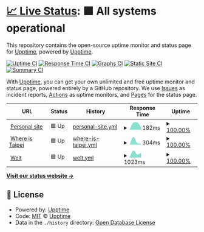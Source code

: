 # [📈 Live Status](https://upptime.github.io/upptime): <!--live status--> **🟩 All systems operational**

This repository contains the open-source uptime monitor and status page for [Upptime](https://upptime.js.org), powered by [Upptime](https://github.com/upptime/upptime).

[![Uptime CI](https://github.com/koj-co/upptime/workflows/Uptime%20CI/badge.svg)](https://github.com/koj-co/upptime/actions?query=workflow%3A%22Uptime+CI%22)
[![Response Time CI](https://github.com/koj-co/upptime/workflows/Response%20Time%20CI/badge.svg)](https://github.com/koj-co/upptime/actions?query=workflow%3A%22Response+Time+CI%22)
[![Graphs CI](https://github.com/koj-co/upptime/workflows/Graphs%20CI/badge.svg)](https://github.com/koj-co/upptime/actions?query=workflow%3A%22Graphs+CI%22)
[![Static Site CI](https://github.com/koj-co/upptime/workflows/Static%20Site%20CI/badge.svg)](https://github.com/koj-co/upptime/actions?query=workflow%3A%22Static+Site+CI%22)
[![Summary CI](https://github.com/koj-co/upptime/workflows/Summary%20CI/badge.svg)](https://github.com/koj-co/upptime/actions?query=workflow%3A%22Summary+CI%22)

With [Upptime](https://upptime.js.org), you can get your own unlimited and free uptime monitor and status page, powered entirely by a GitHub repository. We use [Issues](https://github.com/upptime/upptime/issues) as incident reports, [Actions](https://github.com/upptime/upptime/actions) as uptime monitors, and [Pages](https://upptime.github.io/upptime) for the status page.

<!--start: status pages-->
<!-- This summary is generated by Upptime (https://github.com/upptime/upptime) -->
<!-- Do not edit this manually, your changes will be overwritten -->
<!-- prettier-ignore -->
| URL | Status | History | Response Time | Uptime |
| --- | ------ | ------- | ------------- | ------ |
| <img alt="" src="https://favicons.githubusercontent.com/junzhe.me" height="13"> [Personal site](https://junzhe.me) | 🟩 Up | [personal-site.yml](https://github.com/jzlai/upptime/commits/master/history/personal-site.yml) | <details><summary><img alt="Response time graph" src="./graphs/personal-site/response-time-week.png" height="20"> 182ms</summary><br><a href="https://upptime.junzhe.me/history/personal-site"><img alt="Response time 182" src="https://img.shields.io/endpoint?url=https%3A%2F%2Fraw.githubusercontent.com%2Fjzlai%2Fupptime%2Fmaster%2Fapi%2Fpersonal-site%2Fresponse-time.json"></a><br><a href="https://upptime.junzhe.me/history/personal-site"><img alt="24-hour response time 182" src="https://img.shields.io/endpoint?url=https%3A%2F%2Fraw.githubusercontent.com%2Fjzlai%2Fupptime%2Fmaster%2Fapi%2Fpersonal-site%2Fresponse-time-day.json"></a><br><a href="https://upptime.junzhe.me/history/personal-site"><img alt="7-day response time 182" src="https://img.shields.io/endpoint?url=https%3A%2F%2Fraw.githubusercontent.com%2Fjzlai%2Fupptime%2Fmaster%2Fapi%2Fpersonal-site%2Fresponse-time-week.json"></a><br><a href="https://upptime.junzhe.me/history/personal-site"><img alt="30-day response time 182" src="https://img.shields.io/endpoint?url=https%3A%2F%2Fraw.githubusercontent.com%2Fjzlai%2Fupptime%2Fmaster%2Fapi%2Fpersonal-site%2Fresponse-time-month.json"></a><br><a href="https://upptime.junzhe.me/history/personal-site"><img alt="1-year response time 182" src="https://img.shields.io/endpoint?url=https%3A%2F%2Fraw.githubusercontent.com%2Fjzlai%2Fupptime%2Fmaster%2Fapi%2Fpersonal-site%2Fresponse-time-year.json"></a></details> | <details><summary><a href="https://upptime.junzhe.me/history/personal-site">100.00%</a></summary><a href="https://upptime.junzhe.me/history/personal-site"><img alt="All-time uptime 100.00%" src="https://img.shields.io/endpoint?url=https%3A%2F%2Fraw.githubusercontent.com%2Fjzlai%2Fupptime%2Fmaster%2Fapi%2Fpersonal-site%2Fuptime.json"></a><br><a href="https://upptime.junzhe.me/history/personal-site"><img alt="24-hour uptime 100.00%" src="https://img.shields.io/endpoint?url=https%3A%2F%2Fraw.githubusercontent.com%2Fjzlai%2Fupptime%2Fmaster%2Fapi%2Fpersonal-site%2Fuptime-day.json"></a><br><a href="https://upptime.junzhe.me/history/personal-site"><img alt="7-day uptime 100.00%" src="https://img.shields.io/endpoint?url=https%3A%2F%2Fraw.githubusercontent.com%2Fjzlai%2Fupptime%2Fmaster%2Fapi%2Fpersonal-site%2Fuptime-week.json"></a><br><a href="https://upptime.junzhe.me/history/personal-site"><img alt="30-day uptime 100.00%" src="https://img.shields.io/endpoint?url=https%3A%2F%2Fraw.githubusercontent.com%2Fjzlai%2Fupptime%2Fmaster%2Fapi%2Fpersonal-site%2Fuptime-month.json"></a><br><a href="https://upptime.junzhe.me/history/personal-site"><img alt="1-year uptime 100.00%" src="https://img.shields.io/endpoint?url=https%3A%2F%2Fraw.githubusercontent.com%2Fjzlai%2Fupptime%2Fmaster%2Fapi%2Fpersonal-site%2Fuptime-year.json"></a></details>
| <img alt="" src="https://favicons.githubusercontent.com/whereistaipei.com" height="13"> [Where is Taipei](https://whereistaipei.com) | 🟩 Up | [where-is-taipei.yml](https://github.com/jzlai/upptime/commits/master/history/where-is-taipei.yml) | <details><summary><img alt="Response time graph" src="./graphs/where-is-taipei/response-time-week.png" height="20"> 304ms</summary><br><a href="https://upptime.junzhe.me/history/where-is-taipei"><img alt="Response time 304" src="https://img.shields.io/endpoint?url=https%3A%2F%2Fraw.githubusercontent.com%2Fjzlai%2Fupptime%2Fmaster%2Fapi%2Fwhere-is-taipei%2Fresponse-time.json"></a><br><a href="https://upptime.junzhe.me/history/where-is-taipei"><img alt="24-hour response time 304" src="https://img.shields.io/endpoint?url=https%3A%2F%2Fraw.githubusercontent.com%2Fjzlai%2Fupptime%2Fmaster%2Fapi%2Fwhere-is-taipei%2Fresponse-time-day.json"></a><br><a href="https://upptime.junzhe.me/history/where-is-taipei"><img alt="7-day response time 304" src="https://img.shields.io/endpoint?url=https%3A%2F%2Fraw.githubusercontent.com%2Fjzlai%2Fupptime%2Fmaster%2Fapi%2Fwhere-is-taipei%2Fresponse-time-week.json"></a><br><a href="https://upptime.junzhe.me/history/where-is-taipei"><img alt="30-day response time 304" src="https://img.shields.io/endpoint?url=https%3A%2F%2Fraw.githubusercontent.com%2Fjzlai%2Fupptime%2Fmaster%2Fapi%2Fwhere-is-taipei%2Fresponse-time-month.json"></a><br><a href="https://upptime.junzhe.me/history/where-is-taipei"><img alt="1-year response time 304" src="https://img.shields.io/endpoint?url=https%3A%2F%2Fraw.githubusercontent.com%2Fjzlai%2Fupptime%2Fmaster%2Fapi%2Fwhere-is-taipei%2Fresponse-time-year.json"></a></details> | <details><summary><a href="https://upptime.junzhe.me/history/where-is-taipei">100.00%</a></summary><a href="https://upptime.junzhe.me/history/where-is-taipei"><img alt="All-time uptime 100.00%" src="https://img.shields.io/endpoint?url=https%3A%2F%2Fraw.githubusercontent.com%2Fjzlai%2Fupptime%2Fmaster%2Fapi%2Fwhere-is-taipei%2Fuptime.json"></a><br><a href="https://upptime.junzhe.me/history/where-is-taipei"><img alt="24-hour uptime 100.00%" src="https://img.shields.io/endpoint?url=https%3A%2F%2Fraw.githubusercontent.com%2Fjzlai%2Fupptime%2Fmaster%2Fapi%2Fwhere-is-taipei%2Fuptime-day.json"></a><br><a href="https://upptime.junzhe.me/history/where-is-taipei"><img alt="7-day uptime 100.00%" src="https://img.shields.io/endpoint?url=https%3A%2F%2Fraw.githubusercontent.com%2Fjzlai%2Fupptime%2Fmaster%2Fapi%2Fwhere-is-taipei%2Fuptime-week.json"></a><br><a href="https://upptime.junzhe.me/history/where-is-taipei"><img alt="30-day uptime 100.00%" src="https://img.shields.io/endpoint?url=https%3A%2F%2Fraw.githubusercontent.com%2Fjzlai%2Fupptime%2Fmaster%2Fapi%2Fwhere-is-taipei%2Fuptime-month.json"></a><br><a href="https://upptime.junzhe.me/history/where-is-taipei"><img alt="1-year uptime 100.00%" src="https://img.shields.io/endpoint?url=https%3A%2F%2Fraw.githubusercontent.com%2Fjzlai%2Fupptime%2Fmaster%2Fapi%2Fwhere-is-taipei%2Fuptime-year.json"></a></details>
| <img alt="" src="https://favicons.githubusercontent.com/welt.de" height="13"> [Welt](https://welt.de) | 🟩 Up | [welt.yml](https://github.com/jzlai/upptime/commits/master/history/welt.yml) | <details><summary><img alt="Response time graph" src="./graphs/welt/response-time-week.png" height="20"> 1023ms</summary><br><a href="https://upptime.junzhe.me/history/welt"><img alt="Response time 1023" src="https://img.shields.io/endpoint?url=https%3A%2F%2Fraw.githubusercontent.com%2Fjzlai%2Fupptime%2Fmaster%2Fapi%2Fwelt%2Fresponse-time.json"></a><br><a href="https://upptime.junzhe.me/history/welt"><img alt="24-hour response time 1023" src="https://img.shields.io/endpoint?url=https%3A%2F%2Fraw.githubusercontent.com%2Fjzlai%2Fupptime%2Fmaster%2Fapi%2Fwelt%2Fresponse-time-day.json"></a><br><a href="https://upptime.junzhe.me/history/welt"><img alt="7-day response time 1023" src="https://img.shields.io/endpoint?url=https%3A%2F%2Fraw.githubusercontent.com%2Fjzlai%2Fupptime%2Fmaster%2Fapi%2Fwelt%2Fresponse-time-week.json"></a><br><a href="https://upptime.junzhe.me/history/welt"><img alt="30-day response time 1023" src="https://img.shields.io/endpoint?url=https%3A%2F%2Fraw.githubusercontent.com%2Fjzlai%2Fupptime%2Fmaster%2Fapi%2Fwelt%2Fresponse-time-month.json"></a><br><a href="https://upptime.junzhe.me/history/welt"><img alt="1-year response time 1023" src="https://img.shields.io/endpoint?url=https%3A%2F%2Fraw.githubusercontent.com%2Fjzlai%2Fupptime%2Fmaster%2Fapi%2Fwelt%2Fresponse-time-year.json"></a></details> | <details><summary><a href="https://upptime.junzhe.me/history/welt">100.00%</a></summary><a href="https://upptime.junzhe.me/history/welt"><img alt="All-time uptime 100.00%" src="https://img.shields.io/endpoint?url=https%3A%2F%2Fraw.githubusercontent.com%2Fjzlai%2Fupptime%2Fmaster%2Fapi%2Fwelt%2Fuptime.json"></a><br><a href="https://upptime.junzhe.me/history/welt"><img alt="24-hour uptime 100.00%" src="https://img.shields.io/endpoint?url=https%3A%2F%2Fraw.githubusercontent.com%2Fjzlai%2Fupptime%2Fmaster%2Fapi%2Fwelt%2Fuptime-day.json"></a><br><a href="https://upptime.junzhe.me/history/welt"><img alt="7-day uptime 100.00%" src="https://img.shields.io/endpoint?url=https%3A%2F%2Fraw.githubusercontent.com%2Fjzlai%2Fupptime%2Fmaster%2Fapi%2Fwelt%2Fuptime-week.json"></a><br><a href="https://upptime.junzhe.me/history/welt"><img alt="30-day uptime 100.00%" src="https://img.shields.io/endpoint?url=https%3A%2F%2Fraw.githubusercontent.com%2Fjzlai%2Fupptime%2Fmaster%2Fapi%2Fwelt%2Fuptime-month.json"></a><br><a href="https://upptime.junzhe.me/history/welt"><img alt="1-year uptime 100.00%" src="https://img.shields.io/endpoint?url=https%3A%2F%2Fraw.githubusercontent.com%2Fjzlai%2Fupptime%2Fmaster%2Fapi%2Fwelt%2Fuptime-year.json"></a></details>

<!--end: status pages-->

[**Visit our status website →**](https://upptime.junzhe.me)

## 📄 License

- Powered by: [Upptime](https://github.com/upptime/upptime)
- Code: [MIT](./LICENSE) © [Upptime](https://upptime.js.org)
- Data in the `./history` directory: [Open Database License](https://opendatacommons.org/licenses/odbl/1-0/)

